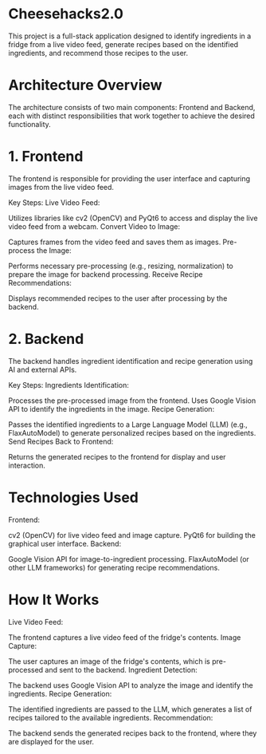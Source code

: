 # Cheesehacks2.0

This project is a full-stack application designed to identify ingredients in a fridge from a live video feed, generate recipes based on the identified ingredients, and recommend those recipes to the user.

# Architecture Overview
The architecture consists of two main components: Frontend and Backend, each with distinct responsibilities that work together to achieve the desired functionality.

# 1. Frontend
The frontend is responsible for providing the user interface and capturing images from the live video feed.

Key Steps:
Live Video Feed:

Utilizes libraries like cv2 (OpenCV) and PyQt6 to access and display the live video feed from a webcam.
Convert Video to Image:

Captures frames from the video feed and saves them as images.
Pre-process the Image:

Performs necessary pre-processing (e.g., resizing, normalization) to prepare the image for backend processing.
Receive Recipe Recommendations:

Displays recommended recipes to the user after processing by the backend.
# 2. Backend
The backend handles ingredient identification and recipe generation using AI and external APIs.

Key Steps:
Ingredients Identification:

Processes the pre-processed image from the frontend.
Uses Google Vision API to identify the ingredients in the image.
Recipe Generation:

Passes the identified ingredients to a Large Language Model (LLM) (e.g., FlaxAutoModel) to generate personalized recipes based on the ingredients.
Send Recipes Back to Frontend:

Returns the generated recipes to the frontend for display and user interaction.

# Technologies Used
Frontend:

cv2 (OpenCV) for live video feed and image capture.
PyQt6 for building the graphical user interface.
Backend:

Google Vision API for image-to-ingredient processing.
FlaxAutoModel (or other LLM frameworks) for generating recipe recommendations.

# How It Works
Live Video Feed:

The frontend captures a live video feed of the fridge's contents.
Image Capture:

The user captures an image of the fridge's contents, which is pre-processed and sent to the backend.
Ingredient Detection:

The backend uses Google Vision API to analyze the image and identify the ingredients.
Recipe Generation:

The identified ingredients are passed to the LLM, which generates a list of recipes tailored to the available ingredients.
Recommendation:

The backend sends the generated recipes back to the frontend, where they are displayed for the user.
